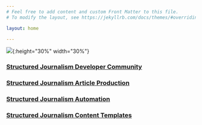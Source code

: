 ```yaml
---
# Feel free to add content and custom Front Matter to this file.
# To modify the layout, see https://jekyllrb.com/docs/themes/#overriding-theme-defaults

layout: home

---
```


![](https://assets1.dxc.technology/newsroom/images/dxc_logo_vt_wht_300.png){:height="30%" width="30%"}

### [Structured Journalism Developer Community](https://github.dxc.com/AppliedAICoEGarages/structured-journalism-developer-community)

### [Structured Journalism Article Production](https://github.dxc.com/AppliedAICoEGarages/structured-journalism-article-production)

### [Structured Journalism Automation](https://github.dxc.com/AppliedAICoEGarages/structured-journalism-automation)

### [Structured Journalism Content Templates](https://github.dxc.com/AppliedAICoEGarages/structured-journalism-content-templates)


